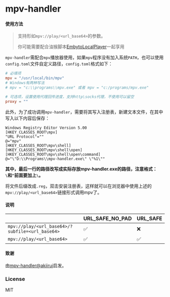 # mpv-handler

#### 使用方法

> 支持形如`mpv://play/<url_base64>`的参数。
> 
> 你可能需要配合油猴脚本[EmbytoLocalPlayer](https://github.com/bpking1/embyExternalUrl)一起享用

`mpv-handler`需配合`mpv`播放器使用，如果`mpv`程序没有加入系统`PATH`，也可以使用`config.toml`文件自定义路径，`config.toml`格式如下：
```toml
# 必填项
mpv = "/usr/local/bin/mpv"
# Windows有两种写法
# mpv = "c:\\programs\\mpv.exe" 或者 mpv = "c:/programs/mpv.exe"

# 可选项，设置使用代理回传进度，支持http\socks代理，不使用可以留空
proxy = ""
```

此外，为了成功调用`mpv-handler`，需要将其写入注册表，新建文本文件，在其中写入以下内容后保存：
```
Windows Registry Editor Version 5.00
[HKEY_CLASSES_ROOT\mpv]
"URL Protocol"=""
@="mpv"
[HKEY_CLASSES_ROOT\mpv\shell]
[HKEY_CLASSES_ROOT\mpv\shell\open]
[HKEY_CLASSES_ROOT\mpv\shell\open\command]
@="\"D:\\Programs\\mpv-handler.exe\" \"%1\""
```
**其中，最后一行的路径改写成实际存放mpv-handler.exe的路径，注意格式：`\`和`"`前面要加上`\`。**

将文件后缀改成`.reg`，双击安装注册表，这样就可以在浏览器中使用上述的`mpv://play/<url_base64>`链接形式调用mpv了。

#### 说明

||URL_SAFE_NO_PAD|URL_SAFE|
|---|---|---|
|`mpv://play/<url_base64>/?subfile=<url_base64>`|✅|❌|
|`mpv://play/<url_base64>`|✅|✅|

#### 致谢

由[mpv-handler@akiirui](https://github.com/akiirui/mpv-handler)启发。

### License

MIT